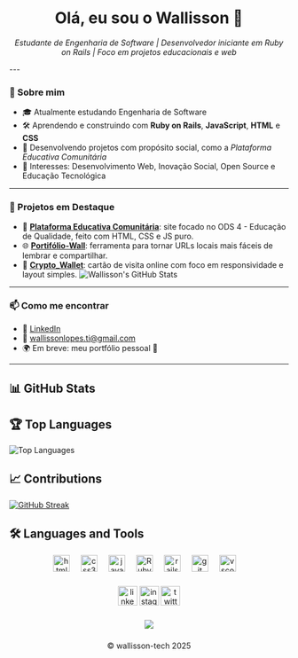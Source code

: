 <h1 align="center">Olá, eu sou o Wallisson 👋</h1>
<p align="center">
  <em>Estudante de Engenharia de Software | Desenvolvedor iniciante em Ruby on Rails | Foco em projetos educacionais e web</em>
</p>
---

### 🚀 Sobre mim

- 🎓 Atualmente estudando Engenharia de Software
- 🛠️ Aprendendo e construindo com **Ruby on Rails**, **JavaScript**, **HTML** e **CSS**
- 🎯 Desenvolvendo projetos com propósito social, como a *Plataforma Educativa Comunitária*
- 🧠 Interesses: Desenvolvimento Web, Inovação Social, Open Source e Educação Tecnológica

---

### 🧪 Projetos em Destaque

- 🧠 [**Plataforma Educativa Comunitária**](https://github.com/seu-usuario/plataforma-educativa): site focado no ODS 4 - Educação de Qualidade, feito com HTML, CSS e JS puro.
- 🌐 [**Portifólio-Wall**](https://github.com/seu-usuario/local-url-redirector): ferramenta para tornar URLs locais mais fáceis de lembrar e compartilhar.
- 📘 [**Crypto_Wallet**](https://github.com/seu-usuario/my-card): cartão de visita online com foco em responsividade e layout simples.
![Wallisson's GitHub Stats](https://github-readme-stats.vercel.app/api?username=wallisson-tech&show_icons=true&theme=radical)

---

### 📫 Como me encontrar

- 💼 [LinkedIn](https://linkedin.com/in/wallissonlsantos)
- 💌 wallissonlopes.ti@gmail.com
- 🌍 Em breve: meu portfólio pessoal 👀

---
## 📊 GitHub Stats

## 🏆 Top Languages

![Top Languages](https://github-readme-stats.vercel.app/api/top-langs/?username=wallisson-tech&layout=compact&theme=radical)

## 📈 Contributions

[![GitHub Streak](https://github-readme-streak-stats.herokuapp.com/?user=wallisson-tech&theme=radical)](https://git.io/streak-stats)

## 🛠️ Languages and Tools

<div align="center">
  <img src="https://cdn.jsdelivr.net/gh/devicons/devicon/icons/html5/html5-original.svg" height="30" alt="html5 logo"  />
  <img width="12" />
  <img src="https://cdn.jsdelivr.net/gh/devicons/devicon/icons/css3/css3-original.svg" height="30" alt="css3 logo"  />
  <img width="12" />
  <img src="https://cdn.jsdelivr.net/gh/devicons/devicon/icons/javascript/javascript-original.svg" height="30" alt="javascript logo"  />
  <img width="12" />
  <img src="https://cdn.jsdelivr.net/gh/devicons/devicon@latest/icons/ruby/ruby-original.svg" height="30" alt="Ruby logo"  />
  <img width="12" />
  <img src="https://cdn.jsdelivr.net/gh/devicons/devicon@latest/icons/rails/rails-original-wordmark.svg" height="30" alt="rails logo"  />
  <img width="12" />
  <img src="https://cdn.jsdelivr.net/gh/devicons/devicon/icons/git/git-original.svg" height="30" alt="git logo"  />
  <img width="12" />
  <img src="https://cdn.jsdelivr.net/gh/devicons/devicon/icons/vscode/vscode-original.svg" height="30" alt="vscode logo"  />
  <img width="12" />

###

<div align="center">
  <img src="https://img.shields.io/static/v1?message=LinkedIn&logo=linkedin&label=&color=0077B5&logoColor=white&labelColor=&style=for-the-badge" height="35" alt="linkedin logo" https://www.linkedin.com/in/wallissonlsantos/ />
  <img src="https://img.shields.io/static/v1?message=Instagram&logo=instagram&label=&color=E4405F&logoColor=white&labelColor=&style=for-the-badge" height="35" alt="instagram logo"  />
  <img src="https://img.shields.io/static/v1?message=Twitter&logo=twitter&label=&color=1DA1F2&logoColor=white&labelColor=&style=for-the-badge" height="35" alt="twitter logo"  />
</div>

###

<div align="center">
  <img src="https://profile-counter.glitch.me/wallisson-tech/count.svg?"  />
</div>

###

<p align="center"> &copy wallisson-tech 2025 <p/>

